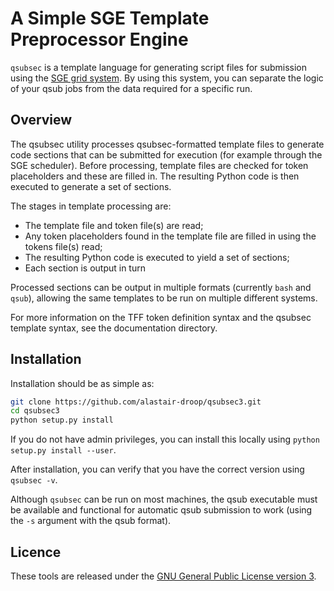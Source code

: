 # A Simple SGE Template Preprocessor Engine


`qsubsec` is a template language for generating script files for submission using the [SGE grid system](https://arc.liv.ac.uk/trac/SGE). By using this system, you can separate the logic of your qsub jobs from the data required for a specific run.

## Overview

The qsubsec utility processes qsubsec-formatted template files to generate code sections that can be submitted for execution (for example through the SGE scheduler). Before processing, template files are checked for token placeholders and these are filled in. The resulting Python code is then executed to generate a set of sections.

The stages in template processing are:

* The template file and token file(s) are read;
* Any token placeholders found in the template file are filled in using the tokens file(s) read;
* The resulting Python code is executed to yield a set of sections;
* Each section is output in turn

Processed sections can be output in multiple formats (currently `bash` and `qsub`), allowing the same templates to be run on multiple different systems.

For more information on the TFF token definition syntax and the qsubsec template syntax, see the documentation directory.


## Installation

Installation should be as simple as:

~~~bash
git clone https://github.com/alastair-droop/qsubsec3.git
cd qsubsec3
python setup.py install
~~~

If you do not have admin privileges, you can install this locally using `python setup.py install --user`.

After installation, you can verify that you have the correct version using `qsubsec -v`.

Although `qsubsec` can be run on most machines, the qsub executable must be available and functional for automatic qsub submission to work (using the `-s` argument with the qsub format).

## Licence

These tools are released under the [GNU General Public License version 3](http://www.gnu.org/licenses/gpl.html).
